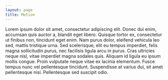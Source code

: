 ```yaml
---
layout: page
title: Motion
---
```


Lorem ipsum dolor sit amet, consectetur adipiscing elit. Donec dui enim, accumsan quis auctor a, blandit eget libero. Quisque tortor ex, consectetur ut finibus non, tincidunt eget enim. Nam purus dolor, eleifend vehicula leo sed, mattis tristique urna. Sed scelerisque, elit eu tempus imperdiet, felis magna sollicitudin purus, nec facilisis ligula arcu in purus. Cras ultricies neque nisl, vitae imperdiet magna sodales quis. Aliquam id ligula eu ipsum mollis congue. Proin vulputate neque vitae ex lacinia elementum. Fusce tempus nunc vel pellentesque tincidunt. Suspendisse at varius dui, sit amet pellentesque nisi. Pellentesque sed suscipit odio.